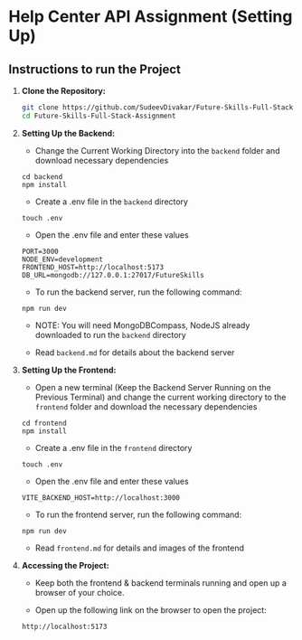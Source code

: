 # Help Center API Assignment (Setting Up)

## Instructions to run the Project

1. **Clone the Repository:**

   ```bash
   git clone https://github.com/SudeevDivakar/Future-Skills-Full-Stack-Assignment.git
   cd Future-Skills-Full-Stack-Assignment
   ```

2. **Setting Up the Backend:**

   - Change the Current Working Directory into the `backend` folder and download necessary dependencies

   ```
   cd backend
   npm install
   ```

   - Create a .env file in the `backend` directory

   ```
   touch .env
   ```

   - Open the .env file and enter these values

   ```
   PORT=3000
   NODE_ENV=development
   FRONTEND_HOST=http://localhost:5173
   DB_URL=mongodb://127.0.0.1:27017/FutureSkills
   ```

   - To run the backend server, run the following command:

   ```
   npm run dev
   ```

   - NOTE: You will need MongoDBCompass, NodeJS already downloaded to run the `backend` directory

   - Read `backend.md` for details about the backend server

3. **Setting Up the Frontend:**

   - Open a new terminal (Keep the Backend Server Running on the Previous Terminal) and change the current working directory to the `frontend` folder and download the necessary dependencies

   ```
   cd frontend
   npm install
   ```

   - Create a .env file in the `frontend` directory

   ```
   touch .env
   ```

   - Open the .env file and enter these values

   ```
   VITE_BACKEND_HOST=http://localhost:3000
   ```

   - To run the frontend server, run the following command:

   ```
   npm run dev
   ```

   - Read `frontend.md` for details and images of the frontend

4. **Accessing the Project:**

   - Keep both the frontend & backend terminals running and open up a browser of your choice.

   - Open up the following link on the browser to open the project:

   ```
   http://localhost:5173
   ```
